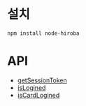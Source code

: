 # 설치
`npm install node-hiroba`

# API
- [getSessionToken](/docs/api/getSessionToken.md)
- [isLogined](/docs/api/isLogined.md)
- [isCardLogined](/docs/api/isCardLogined.md)